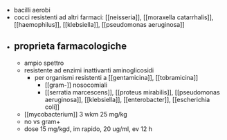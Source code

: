 - bacilli aerobi
- cocci resistenti ad altri farmaci: [[neisseria]], [[moraxella catarrhalis]], [[haemophilus]], [[klebsiella]], [[pseudomonas aeruginosa]] 
- ## proprieta farmacologiche
	- ampio spettro
	- resistente ad enzimi inattivanti aminoglicosidi
		- per organismi resistenti a [[gentamicina]], [[tobramicina]]
			- [[gram-]] nosocomiali
			- [[serratia marcescens]], [[proteus mirabilis]], [[pseudomonas aeruginosa]], [[klebsiella]], [[enterobacter]], [[escherichia coli]]
	- [[mycobacterium]] 3 wkm 25 mg/kg
	- no vs gram+
	- dose 15 mg/kgd, im rapido, 20 ug/ml, ev 12 h